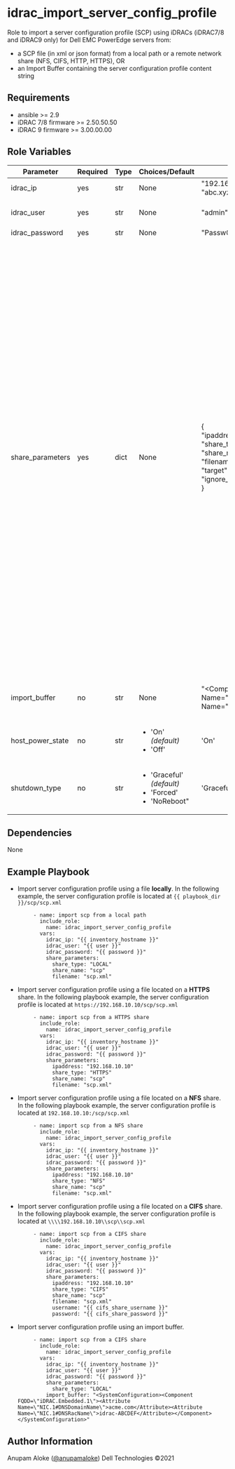 idrac_import_server_config_profile
=========

Role to import a server configuration profile (SCP) using iDRACs (iDRAC7/8 and iDRAC9 only) for Dell EMC PowerEdge servers from:
  - a SCP file (in xml or json format) from a local path or a remote network share (NFS, CIFS, HTTP, HTTPS), OR
  - an Import Buffer containing the server configuration profile content string

Requirements
------------
- ansible >= 2.9
- iDRAC 7/8 firmware >= 2.50.50.50
- iDRAC 9 firmware >= 3.00.00.00

Role Variables
--------------

| Parameter | Required | Type | Choices/Default | Example | Description |
|-----------|----------|------|-----------------|---------|-------------|
| idrac_ip  | yes | str | None | "192.168.10.10"<br/>"abc.xyz.com" | IP address or hostname of iDRAC |
| idrac_user | yes | str | None | "admin" | iDRAC user with privileges to import the server configuration profile |
| idrac_password | yes | str | None | "Passw0rd" | iDRAC user password |
| share_parameters | yes | dict | None | {</br>  "ipaddress": "192.168.20.20",</br>  "share_type": "HTTPS",</br>  "share_name": "scp",</br>  "filename": "scp.xml",</br>  "target": "ALL",</br>  "ignore_certificate_warning": "Enabled"</br>} | Share parameters:</br><ul><li>*ipaddress*:<ul><li>Required: no</li><li>Description: IP address of network share (for CIFS, NFS, HTTP and HTTPS only)</li></ul></li><li>*share_name*:<ul><li>Required: no</li><li>Description: network share name</li></ul></li><li>*share_type*:<ul><li>Required: yes</li><li>Choice: [LOCAL, CIFS, NFS, HTTP, HTTPS]</li></ul></li><li>*filename*:<ul><li>Required: yes</li><li>Description: File name for the SCP</li></ul></li><li>*username*:<ul><li>Required: no</li><li>Description: User name to log on to the share (for CIFS share only)</li></ul></li><li>*password*:<ul><li>Required: no</li><li>Description: Password to log on to the share (for CIFS share only)</li></ul></li><li>*workgroup*:<ul><li>Required: no</li><li>Description: Workgroup name to log on to the share</li></ul></li><li>*target*:<ul><li>Required: no</li><li>Description: SCP target components</li><li>Choices: ['ALL', 'IDRAC', 'BIOS', 'NIC', 'RAID']. Default is 'ALL'</li></ul></li><li>*ignore_certificate_warning*:<ul><li>Required: no</li><li>Description: ignore certificate warning</li><li>Choice: ['Enabled', 'Disabled']. Default is 'Enabled'</li></ul></li></ul> |
| import_buffer | no | str | None | "<SystemConfiguration><Component FQDD=\"iDRAC.Embedded.1\"><Attribute Name=\"NIC.1#DNSDomainName\">acme.com</Attribute><Attribute Name=\"NIC.1#DNSRacName\">idrac-ABCDEF</Attribute></Component></SystemConfiguration>" | SCP content buffer. ```share_parameters.share_type``` must be set to ```LOCAL```. This is mutually exclusive with ```share_parameters.filename``` |
| host_power_state | no | str  | <ul><li>'On' *(default)*</li><li>'Off'</li> | 'On' | Host power state after import of server configuration profile |
| shutdown_type | no | str  | <ul><li>'Graceful' *(default)*</li><li>'Forced'</li><li>'NoReboot"</li></ul> | 'Graceful' | Server shutdown type |


Dependencies
------------

None

Example Playbook
----------------

* Import server configuration profile using a file **locally**. In the following example, the server configuration profile is located at ```{{ playbook_dir }}/scp/scp.xml```

  ```
       - name: import scp from a local path
         include_role:
           name: idrac_import_server_config_profile
         vars:
           idrac_ip: "{{ inventory_hostname }}"
           idrac_user: "{{ user }}"
           idrac_password: "{{ password }}"
           share_parameters:
             share_type: "LOCAL"
             share_name: "scp"
             filename: "scp.xml"
  ```

* Import server configuration profile using a file located on a **HTTPS** share. In the following playbook example, the server configuration profile is located at ```https://192.168.10.10/scp/scp.xml```

  ```
       - name: import scp from a HTTPS share
         include_role:
           name: idrac_import_server_config_profile
         vars:
           idrac_ip: "{{ inventory_hostname }}"
           idrac_user: "{{ user }}"
           idrac_password: "{{ password }}"
           share_parameters:
             ipaddress: "192.168.10.10"
             share_type: "HTTPS"
             share_name: "scp"
             filename: "scp.xml"
  ```

* Import server configuration profile using a file located on a **NFS** share. In the following playbook example, the server configuration profile is located at ```192.168.10.10:/scp/scp.xml```

  ```
       - name: import scp from a NFS share
         include_role:
           name: idrac_import_server_config_profile
         vars:
           idrac_ip: "{{ inventory_hostname }}"
           idrac_user: "{{ user }}"
           idrac_password: "{{ password }}"
           share_parameters:
             ipaddress: "192.168.10.10"
             share_type: "NFS"
             share_name: "scp"
             filename: "scp.xml"
  ```

* Import server configuration profile using a file located on a **CIFS** share. In the following playbook example, the server configuration profile is located at ```\\\\192.168.10.10\\scp\\scp.xml```

  ```
       - name: import scp from a CIFS share
         include_role:
           name: idrac_import_server_config_profile
         vars:
           idrac_ip: "{{ inventory_hostname }}"
           idrac_user: "{{ user }}"
           idrac_password: "{{ password }}"
           share_parameters:
             ipaddress: "192.168.10.10"
             share_type: "CIFS"
             share_name: "scp"
             filename: "scp.xml"
             username: "{{ cifs_share_username }}"
             password: "{{ cifs_share_password }}"
  ```

* Import server configuration profile using an import buffer.

  ```
       - name: import scp from a CIFS share
         include_role:
           name: idrac_import_server_config_profile
         vars:
           idrac_ip: "{{ inventory_hostname }}"
           idrac_user: "{{ user }}"
           idrac_password: "{{ password }}"
           share_parameters:
             share_type: "LOCAL"
           import_buffer: "<SystemConfiguration><Component FQDD=\"iDRAC.Embedded.1\"><Attribute Name=\"NIC.1#DNSDomainName\">acme.com</Attribute><Attribute Name=\"NIC.1#DNSRacName\">idrac-ABCDEF</Attribute></Component></SystemConfiguration>"
  ```

Author Information
------------------

Anupam Aloke ([@anupamaloke](https://github.com/anupamaloke))
Dell Technologies &copy;2021
